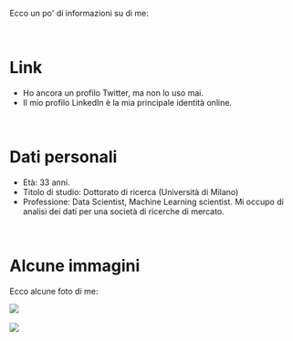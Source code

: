 
Ecco un po' di informazioni su di me:


<br>


# Link
- Ho ancora un profilo Twitter, ma non lo uso mai.
- Il mio profilo LinkedIn è la mia principale identità online.


<br>


# Dati personali
- Età: 33 anni.
- Titolo di studio: Dottorato di ricerca (Università di Milano)
- Professione: Data Scientist, Machine Learning scientist. Mi occupo di analisi dei dati per una società di ricerche di mercato.


<br>


# Alcune immagini
Ecco alcune foto di me:

<div>
  <img src="../001.png">
</div>

<br>

<div>
  <img src="../002.png">
</div>
